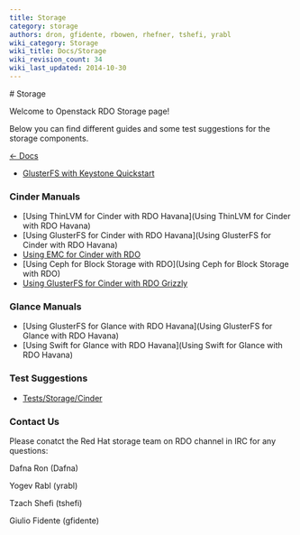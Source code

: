 ```yaml
---
title: Storage
category: storage
authors: dron, gfidente, rbowen, rhefner, tshefi, yrabl
wiki_category: Storage
wiki_title: Docs/Storage
wiki_revision_count: 34
wiki_last_updated: 2014-10-30
---
```


<div class="row">
<div class="offset1 span10">
# Storage

Welcome to Openstack RDO Storage page!

Below you can find different guides and some test suggestions for the storage components.

[ ← Docs ](Docs)

*   [GlusterFS with Keystone Quickstart](http://www.gluster.org/community/documentation/index.php/GlusterFS_Keystone_Quickstart)

### Cinder Manuals

*   [Using ThinLVM for Cinder with RDO Havana](Using ThinLVM for Cinder with RDO Havana)
*   [Using GlusterFS for Cinder with RDO Havana](Using GlusterFS for Cinder with RDO Havana)
*   [Using EMC for Cinder with RDO](https://wiki.openstack.org/wiki/How_to_deploy_cinder_with_EMC_plug-in)
*   [Using Ceph for Block Storage with RDO](Using Ceph for Block Storage with RDO)
*   [Using GlusterFS for Cinder with RDO Grizzly](http://www.gluster.org/community/documentation/index.php/GlusterFS_Cinder)

### Glance Manuals

*   [Using GlusterFS for Glance with RDO Havana](Using GlusterFS for Glance with RDO Havana)
*   [Using Swift for Glance with RDO Havana](Using Swift for Glance with RDO Havana)

### Test Suggestions

*   [Tests/Storage/Cinder](Tests/Storage/Cinder)

### Contact Us

Please conatct the Red Hat storage team on RDO channel in IRC for any questions:

Dafna Ron (Dafna)

Yogev Rabl (yrabl)

Tzach Shefi (tshefi)

Giulio Fidente (gfidente)

</div>
</div>
<Category:Storage>
